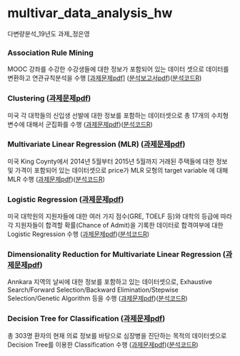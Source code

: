 # multivar_data_analysis_hw
다변량분석_19년도 과제_정은영

### Association Rule Mining
MOOC 강좌를 수강한 수강생들에 대한 정보가 포함되어 있는 데이터 셋으로 데이터를 변환하고 연관규칙분석을 수행  [[과제문제pdf](1_Introduction/Introduction.pdf)]
([분석보고서pdf](1_Introduction/Introduction.pdf))([분석코드R](1_Introduction/Introduction.pdf))

### Clustering ([과제문제pdf](1_Introduction/Introduction.pdf))
미국 각 대학들의 신입생 선발에 대한 정보를 포함하는 데이터셋으로 총 17개의 수치형 변수에 대해서 군집화를 수행
([과제문제pdf](1_Introduction/Introduction.pdf))([분석코드R](1_Introduction/Introduction.pdf))

### Multivariate Linear Regression (MLR) ([과제문제pdf](1_Introduction/Introduction.pdf))
미국 King Coynty에서 2014년 5월부터 2015년 5월까지 거래된 주택들에 대한 정보 및 가격이 포함되어 있는 데이터셋으로 price가 MLR 모형의 target variable 에 대해 MLR 수행
([과제문제pdf](1_Introduction/Introduction.pdf))([분석코드R](1_Introduction/Introduction.pdf))

### Logistic Regression ([과제문제pdf](1_Introduction/Introduction.pdf))
미국 대학원의 지원자들에 대한 여러 가지 점수(GRE, TOELF 등)와 대학의 등급에 따라 각 지원자들이 합격할 확률(Chance of Admit)을 기록한 데이터로 합격여부에 대한 Logistic Regression 수행
([과제문제pdf](1_Introduction/Introduction.pdf))([분석코드R](1_Introduction/Introduction.pdf))

### Dimensionality Reduction for Multivariate Linear Regression ([과제문제pdf](1_Introduction/Introduction.pdf))
Annkara 지역의 날씨에 대한 정보를 포함하고 있는 데이터셋으로, Exhaustive Search/Forward Selection/Backward Elimination/Stepwise Selection/Genetic Algorithm 등을 수행
([과제문제pdf](1_Introduction/Introduction.pdf))([분석코드R](1_Introduction/Introduction.pdf))

### Decision Tree for Classification ([과제문제pdf](1_Introduction/Introduction.pdf))
총 303명 환자의 현재 의료 정보를 바탕으로 심장병을 진단하는 목적의 데이터셋으로 Decision Tree를 이용한 Classification 수행
([과제문제pdf](1_Introduction/Introduction.pdf))([분석코드R](1_Introduction/Introduction.pdf))
